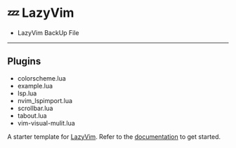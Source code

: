 # 💤 LazyVim

* LazyVim BackUp File 

---
## Plugins
* colorscheme.lua
* example.lua
* lsp.lua
* nvim_lspimport.lua
* scrollbar.lua
* tabout.lua
* vim-visual-mulit.lua

A starter template for [LazyVim](https://github.com/LazyVim/LazyVim).
Refer to the [documentation](https://lazyvim.github.io/installation) to get started.
